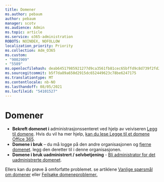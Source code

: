 ```yaml
---
title: Domener
ms.author: pebaum
author: pebaum
manager: scotv
ms.audience: Admin
ms.topic: article
ms.service: o365-administration
ROBOTS: NOINDEX, NOFOLLOW
localization_priority: Priority
ms.collection: Adm_O365
ms.custom:
- "9002909"
- "5589"
ms.openlocfilehash: deab64517985921277d9ca3561fb81cec65bffd9c8d739f2fd2f891f1b35b381
ms.sourcegitcommit: b5f7da89a650d2915dc652449623c78be6247175
ms.translationtype: MT
ms.contentlocale: nb-NO
ms.lasthandoff: 08/05/2021
ms.locfileid: "54101527"
---
```

# <a name="domains"></a>Domener

- **Bekreft domenet i** administrasjonssenteret ved hjelp av veiviseren [Legg til domene](https://admin.microsoft.com/Adminportal#/Domains/Wizard). Hvis du vil ha mer hjelp, [kan du lese Legge til et domene Office 365](https://docs.microsoft.com/microsoft-365/admin/setup/add-domain?view=o365-worldwide).
- **Domene i bruk** – du må logge på den andre organisasjonen og [fjerne domenet](https://docs.microsoft.com/microsoft-365/admin/get-help-with-domains/remove-a-domain?view=o365-worldwide). legg den deretter til i denne organisasjonen.
- **Domene i bruk uadministrert / selvbetjening**  -  [Bli administrator for det uadministrerte domenet](https://docs.microsoft.com/azure/active-directory/users-groups-roles/domains-admin-takeover).

Ellers kan du prøve å omforfatte problemet. se artiklene [Vanlige spørsmål om domener](https://docs.microsoft.com/microsoft-365/admin/setup/domains-faq?view=o365-worldwide) eller [Feilsøke domeneproblemer.](https://docs.microsoft.com/microsoft-365/admin/get-help-with-domains/find-and-fix-issues?view=o365-worldwide)
